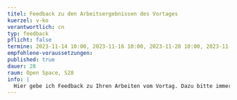 ```yaml
---
titel: Feedback zu den Arbeitsergebnissen des Vortages
kuerzel: v-ko
verantwortlich: cn
typ: feedback
pflicht: false
termine: 2023-11-14 10:00, 2023-11-16 10:00, 2023-11-20 10:00, 2023-11-23 10:00
empfohlene-voraussetzungen:
published: true
dauer: 28
raum: Open Space, S28
info: |
  Hier gebe ich Feedback zu Ihren Arbeiten vom Vortag. Dazu bitte immer bis morgens 8:00 Uhr die Ergebnisse des Vortages ins Repo pushen. Das ist das beste und hilfreichste Format im Rahmen des Kurses :)
---
```

